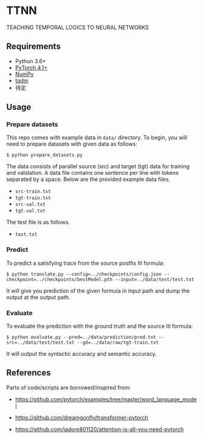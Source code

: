 # TTNN

TEACHING TEMPORAL LOGICS TO NEURAL NETWORKS

## Requirements
- Python 3.6+
- [PyTorch 4.1+](http://pytorch.org/)
- [NumPy](http://www.numpy.org/)
- [tqdm](https://github.com/tqdm/tqdm)
- 待定

## Usage

### Prepare datasets
This repo comes with example data in `data/` directory. To begin, you will need to prepare datasets with given data as follows:
```
$ python prepare_datasets.py
```

The data consists of parallel source (src) and target (tgt) data for training and validation.
A data file contains one sentence per line with tokens separated by a space.
Below are the provided example data files.

- `src-train.txt`
- `tgt-train.txt`
- `src-val.txt`
- `tgt-val.txt`
  
The test file is as follows.
- `test.txt`

### Predict
To predict a satisfying trace from the source postfix ltl formula:
```
$ python translate.py --config=../checkpoints/config.json --checkpoint=../checkpoints/bestModel.pth --input=../data/test/test.txt
```

It will give you prediction of the given formula in input path and dump the output at the output path.

### Evaluate

To evaluate the prediction with the ground truth and the source ltl formula:
```
$ python evaluate.py --pred=../data/prediction/pred.txt --src=../data/test/test.txt --gd=../data/raw/tgt-train.txt
```

It will output the syntactic accuracy and semantic accuracy.

## References

Parts of code/scripts are borrowed/inspired from:

- https://github.com/pytorch/examples/tree/master/word_language_model

- https://github.com/dreamgonfly/transformer-pytorch

- https://github.com/jadore801120/attention-is-all-you-need-pytorch

